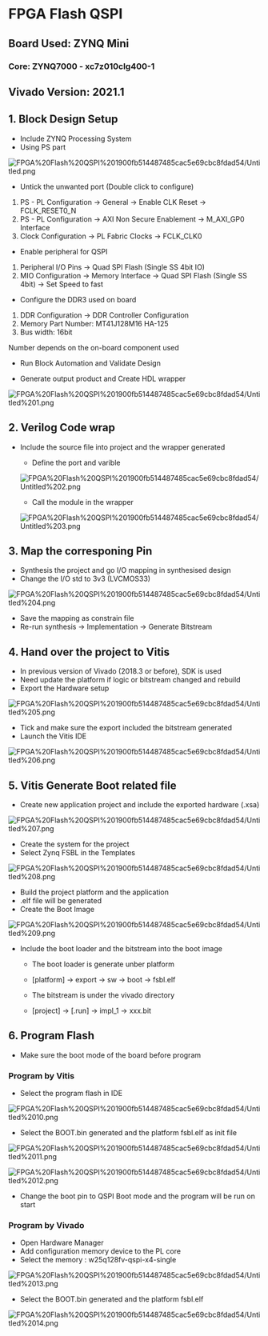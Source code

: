 # FPGA Flash QSPI

## Board Used: ZYNQ Mini

### Core: ZYNQ7000 - xc7z010clg400-1

## Vivado Version: 2021.1

## 1. Block Design Setup

- Include ZYNQ Processing System
- Using PS part

![FPGA%20Flash%20QSPI%201900fb514487485cac5e69cbc8fdad54/Untitled.png](FPGA%20Flash%20QSPI%201900fb514487485cac5e69cbc8fdad54/Untitled.png)

- Untick the unwanted port (Double click to configure)
1. PS - PL Configuration → General → Enable CLK Reset → FCLK_RESET0_N
2. PS - PL Configuration → AXI Non Secure Enablement → M_AXI_GP0 Interface
3. Clock Configuration → PL Fabric Clocks → FCLK_CLK0

- Enable peripheral for QSPI
1. Peripheral I/O Pins → Quad SPI Flash (Single SS 4bit IO)
2. MIO Configuration → Memory Interface → Quad SPI Flash (Single SS 4bit) → Set Speed to fast

- Configure the DDR3 used on board
1. DDR Configuration → DDR Controller Configuration
2. Memory Part Number: MT41J128M16 HA-125
3. Bus width: 16bit

Number depends on the on-board component used

- Run Block Automation and Validate Design

- Generate output product and Create HDL wrapper

![FPGA%20Flash%20QSPI%201900fb514487485cac5e69cbc8fdad54/Untitled%201.png](FPGA%20Flash%20QSPI%201900fb514487485cac5e69cbc8fdad54/Untitled%201.png)

## 2. Verilog Code wrap

- Include the source file into project and the wrapper generated
    - Define the port and varible

    ![FPGA%20Flash%20QSPI%201900fb514487485cac5e69cbc8fdad54/Untitled%202.png](FPGA%20Flash%20QSPI%201900fb514487485cac5e69cbc8fdad54/Untitled%202.png)

    - Call the module in the wrapper

    ![FPGA%20Flash%20QSPI%201900fb514487485cac5e69cbc8fdad54/Untitled%203.png](FPGA%20Flash%20QSPI%201900fb514487485cac5e69cbc8fdad54/Untitled%203.png)

## 3. Map the corresponing Pin

- Synthesis the project and go I/O mapping in synthesised design
- Change the I/O std to 3v3 (LVCMOS33)

![FPGA%20Flash%20QSPI%201900fb514487485cac5e69cbc8fdad54/Untitled%204.png](FPGA%20Flash%20QSPI%201900fb514487485cac5e69cbc8fdad54/Untitled%204.png)

- Save the mapping as constrain file
- Re-run synthesis → Implementation → Generate Bitstream

## 4. Hand over the project to Vitis

- In previous version of Vivado (2018.3 or before), SDK is used
- Need update the platform if logic or bitstream changed and rebuild
- Export the Hardware setup

![FPGA%20Flash%20QSPI%201900fb514487485cac5e69cbc8fdad54/Untitled%205.png](FPGA%20Flash%20QSPI%201900fb514487485cac5e69cbc8fdad54/Untitled%205.png)

- Tick and make sure the export included the bitstream generated
- Launch the Vitis IDE

![FPGA%20Flash%20QSPI%201900fb514487485cac5e69cbc8fdad54/Untitled%206.png](FPGA%20Flash%20QSPI%201900fb514487485cac5e69cbc8fdad54/Untitled%206.png)

## 5. Vitis Generate Boot related file

- Create new application project and include the exported hardware (.xsa)

![FPGA%20Flash%20QSPI%201900fb514487485cac5e69cbc8fdad54/Untitled%207.png](FPGA%20Flash%20QSPI%201900fb514487485cac5e69cbc8fdad54/Untitled%207.png)

- Create the system for the project
- Select Zynq FSBL in the Templates

![FPGA%20Flash%20QSPI%201900fb514487485cac5e69cbc8fdad54/Untitled%208.png](FPGA%20Flash%20QSPI%201900fb514487485cac5e69cbc8fdad54/Untitled%208.png)

- Build the project platform and the application
- .elf file will be generated
- Create the Boot Image

![FPGA%20Flash%20QSPI%201900fb514487485cac5e69cbc8fdad54/Untitled%209.png](FPGA%20Flash%20QSPI%201900fb514487485cac5e69cbc8fdad54/Untitled%209.png)

- Include the boot loader and the bitstream into the boot image
    - The boot loader is generate unber platform
    - [platform] → export → sw → boot → fsbl.elf

    - The bitstream is under the vivado directory
    - [project] → [.run] → impl_1 → xxx.bit

## 6. Program Flash

- Make sure the boot mode of the board before program

### Program by Vitis

- Select the program flash in IDE

![FPGA%20Flash%20QSPI%201900fb514487485cac5e69cbc8fdad54/Untitled%2010.png](FPGA%20Flash%20QSPI%201900fb514487485cac5e69cbc8fdad54/Untitled%2010.png)

- Select the BOOT.bin generated and the platform fsbl.elf as init file

![FPGA%20Flash%20QSPI%201900fb514487485cac5e69cbc8fdad54/Untitled%2011.png](FPGA%20Flash%20QSPI%201900fb514487485cac5e69cbc8fdad54/Untitled%2011.png)

![FPGA%20Flash%20QSPI%201900fb514487485cac5e69cbc8fdad54/Untitled%2012.png](FPGA%20Flash%20QSPI%201900fb514487485cac5e69cbc8fdad54/Untitled%2012.png)

- Change the boot pin to QSPI Boot mode and the program will be run on start

### Program by Vivado

- Open Hardware Manager
- Add configuration memory device to the PL core
- Select the memory : w25q128fv-qspi-x4-single

![FPGA%20Flash%20QSPI%201900fb514487485cac5e69cbc8fdad54/Untitled%2013.png](FPGA%20Flash%20QSPI%201900fb514487485cac5e69cbc8fdad54/Untitled%2013.png)

- Select the BOOT.bin generated and the platform fsbl.elf

![FPGA%20Flash%20QSPI%201900fb514487485cac5e69cbc8fdad54/Untitled%2014.png](FPGA%20Flash%20QSPI%201900fb514487485cac5e69cbc8fdad54/Untitled%2014.png)